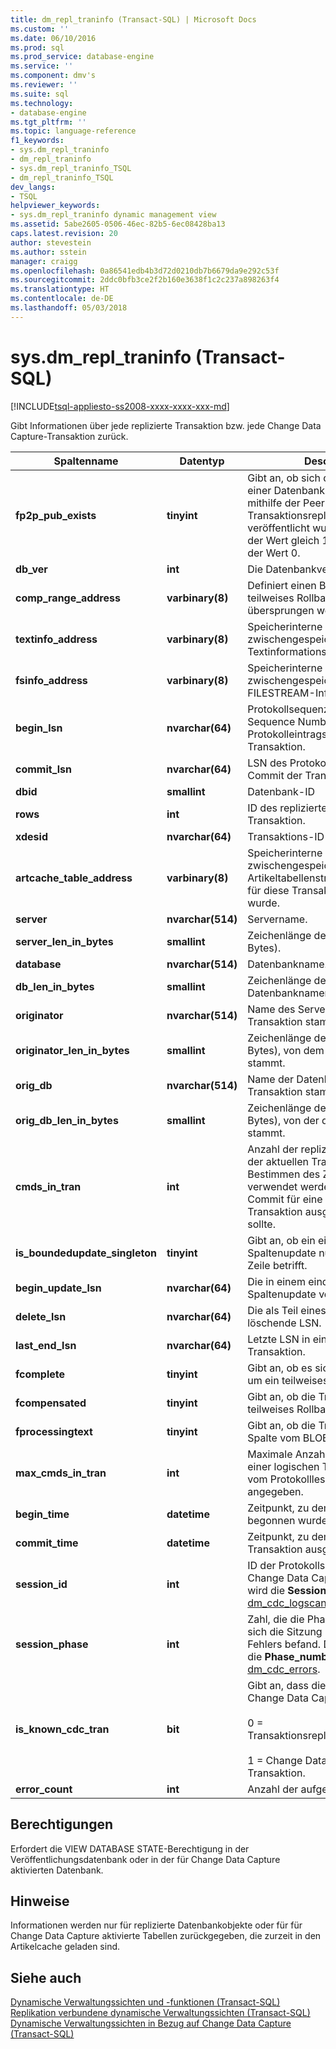 ```yaml
---
title: dm_repl_traninfo (Transact-SQL) | Microsoft Docs
ms.custom: ''
ms.date: 06/10/2016
ms.prod: sql
ms.prod_service: database-engine
ms.service: ''
ms.component: dmv's
ms.reviewer: ''
ms.suite: sql
ms.technology:
- database-engine
ms.tgt_pltfrm: ''
ms.topic: language-reference
f1_keywords:
- sys.dm_repl_traninfo
- dm_repl_traninfo
- sys.dm_repl_traninfo_TSQL
- dm_repl_traninfo_TSQL
dev_langs:
- TSQL
helpviewer_keywords:
- sys.dm_repl_traninfo dynamic management view
ms.assetid: 5abe2605-0506-46ec-82b5-6ec08428ba13
caps.latest.revision: 20
author: stevestein
ms.author: sstein
manager: craigg
ms.openlocfilehash: 0a86541edb4b3d72d0210db7b6679da9e292c53f
ms.sourcegitcommit: 2ddc0bfb3ce2f2b160e3638f1c2c237a898263f4
ms.translationtype: HT
ms.contentlocale: de-DE
ms.lasthandoff: 05/03/2018
---
```

# <a name="sysdmrepltraninfo-transact-sql"></a>sys.dm_repl_traninfo (Transact-SQL)
[!INCLUDE[tsql-appliesto-ss2008-xxxx-xxxx-xxx-md](../../includes/tsql-appliesto-ss2008-xxxx-xxxx-xxx-md.md)]

  Gibt Informationen über jede replizierte Transaktion bzw. jede Change Data Capture-Transaktion zurück.  

|Spaltenname|Datentyp|Description|  
|-----------------|---------------|-----------------|  
|**fp2p_pub_exists**|**tinyint**|Gibt an, ob sich die Transaktion in einer Datenbank befindet, die mithilfe der Peer-zu-Peer-Transaktionsreplikation veröffentlicht wurde. Wenn True, ist der Wert gleich 1; andernfalls ist der Wert 0.|  
|**db_ver**|**int**|Die Datenbankversion.|  
|**comp_range_address**|**varbinary(8)**|Definiert einen Bereich für teilweises Rollback, der übersprungen werden muss.|  
|**textinfo_address**|**varbinary(8)**|Speicherinterne Adresse der zwischengespeicherten Textinformationsstruktur.|  
|**fsinfo_address**|**varbinary(8)**|Speicherinterne Adresse der zwischengespeicherten FILESTREAM-Informationsstruktur.|  
|**begin_lsn**|**nvarchar(64)**|Protokollsequenznummer (Log Sequence Number, LSN) des Protokolleintrags für den Beginn der Transaktion.|  
|**commit_lsn**|**nvarchar(64)**|LSN des Protokolldatensatz für den Commit der Transaktion.|  
|**dbid**|**smallint**|Datenbank-ID|  
|**rows**|**int**|ID des replizierten Befehls in der Transaktion.|  
|**xdesid**|**nvarchar(64)**|Transaktions-ID|  
|**artcache_table_address**|**varbinary(8)**|Speicherinterne Adresse der zwischengespeicherten Artikeltabellenstruktur, die zuletzt für diese Transaktion verwendet wurde.|  
|**server**|**nvarchar(514)**|Servername.|  
|**server_len_in_bytes**|**smallint**|Zeichenlänge des Servernamens (in Bytes).|  
|**database**|**nvarchar(514)**|Datenbankname.|  
|**db_len_in_bytes**|**smallint**|Zeichenlänge des Datenbanknamens (in Bytes).|  
|**originator**|**nvarchar(514)**|Name des Servers, von dem die Transaktion stammt.|  
|**originator_len_in_bytes**|**smallint**|Zeichenlänge des Servernamens (in Bytes), von dem die Transaktion stammt.|  
|**orig_db**|**nvarchar(514)**|Name der Datenbank, von der die Transaktion stammt.|  
|**orig_db_len_in_bytes**|**smallint**|Zeichenlänge der Datenbank (in Bytes), von der die Transaktion stammt.|  
|**cmds_in_tran**|**int**|Anzahl der replizierten Befehle in der aktuellen Transaktion, die zum Bestimmen des Zeitpunktes verwendet werden, an dem ein Commit für eine logische Transaktion ausgeführt werden sollte.|  
|**is_boundedupdate_singleton**|**tinyint**|Gibt an, ob ein eindeutiges Spaltenupdate nur eine einzelne Zeile betrifft.|  
|**begin_update_lsn**|**nvarchar(64)**|Die in einem eindeutigen Spaltenupdate verwendete LSN.|  
|**delete_lsn**|**nvarchar(64)**|Die als Teil eines Updates zu löschende LSN.|  
|**last_end_lsn**|**nvarchar(64)**|Letzte LSN in einer logischen Transaktion.|  
|**fcomplete**|**tinyint**|Gibt an, ob es sich bei dem Befehl um ein teilweises Update handelt.|  
|**fcompensated**|**tinyint**|Gibt an, ob die Transaktion in ein teilweises Rollback einbezogen ist.|  
|**fprocessingtext**|**tinyint**|Gibt an, ob die Transaktion eine Spalte vom BLOB-Datentyp enthält.|  
|**max_cmds_in_tran**|**int**|Maximale Anzahl von Befehlen in einer logischen Transaktion, wie vom Protokolllese-Agent angegeben.|  
|**begin_time**|**datetime**|Zeitpunkt, zu dem die Transaktion begonnen wurde.|  
|**commit_time**|**datetime**|Zeitpunkt, zu dem ein Commit der Transaktion ausgeführt wurde.|  
|**session_id**|**int**|ID der Protokollscansitzung für Change Data Capture. Diese Spalte wird die **Session_id** Spalte [dm_cdc_logscan_sessions](../../relational-databases/system-dynamic-management-views/change-data-capture-sys-dm-cdc-log-scan-sessions.md).|  
|**session_phase**|**int**|Zahl, die die Phase angibt, in der sich die Sitzung beim Auftreten des Fehlers befand. Diese Spalte wird die **Phase_number** Spalte [dm_cdc_errors](../../relational-databases/system-dynamic-management-views/change-data-capture-sys-dm-cdc-errors.md).|  
|**is_known_cdc_tran**|**bit**|Gibt an, dass die Transaktion von Change Data Capture verfolgt wird.<br /><br /> 0 = Transaktionsreplikationstransaktion.<br /><br /> 1 = Change Data Capture-Transaktion.|  
|**error_count**|**int**|Anzahl der aufgetretenen Fehler.|  
  
## <a name="permissions"></a>Berechtigungen  
 Erfordert die VIEW DATABASE STATE-Berechtigung in der Veröffentlichungsdatenbank oder in der für Change Data Capture aktivierten Datenbank.  
  
## <a name="remarks"></a>Hinweise  
 Informationen werden nur für replizierte Datenbankobjekte oder für für Change Data Capture aktivierte Tabellen zurückgegeben, die zurzeit in den Artikelcache geladen sind.  
  
## <a name="see-also"></a>Siehe auch  
 [Dynamische Verwaltungssichten und -funktionen &#40;Transact-SQL&#41;](~/relational-databases/system-dynamic-management-views/system-dynamic-management-views.md)   
 [Replikation verbundene dynamische Verwaltungssichten &#40;Transact-SQL&#41;](../../relational-databases/system-dynamic-management-views/replication-related-dynamic-management-views-transact-sql.md)   
 [Dynamische Verwaltungssichten in Bezug auf Change Data Capture &#40;Transact-SQL&#41;](http://msdn.microsoft.com/library/2a771d7d-693a-4f56-9227-02cd00e0e200)  
  
  

